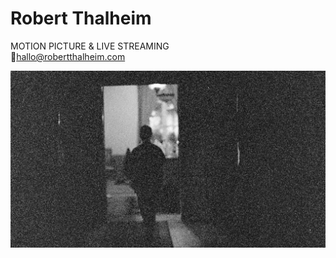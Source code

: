 # Robert Thalheim

MOTION PICTURE & LIVE STREAMING  
:vulcan_salute:hallo@robertthalheim.com  

![heavygrain](https://github.com/RobertThalheim/RobertThalheim.github.io/blob/master/RT_heavygrain_web.jpg?raw=true)
